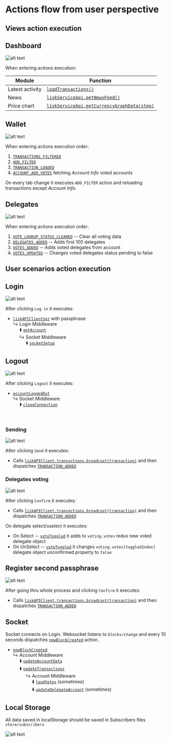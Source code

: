 # Actions flow from user perspective
## Views action execution

## Dashboard
![alt text](assets/dashboard_screen.png "Dashboard Screen")

When entering actions execution:

| Module          |                    Function                 |
| --------------- |---------------------------------------------|
| Latest activity | [`loadTransactions()`](https://github.com/LiskHQ/lisk-hub/blob/e71527bd273af2f16d6980fe3b0c1a379694c45b/src/actions/transactions.js#L66)                        |
| News            | [`liskServiceApi.getNewsFeed()`](https://github.com/LiskHQ/lisk-hub/blob/a525a1c54510a45cf14a0a3c37be231ee316088b/src/utils/api/liskService.js#L29)              |
| Price chart     | [`liskServiceApi.getCurrencyGraphData(step)`](https://github.com/LiskHQ/lisk-hub/blob/a525a1c54510a45cf14a0a3c37be231ee316088b/src/utils/api/liskService.js#L7) |


## Wallet
![alt text](assets/wallet_screen.png "Wallet Screen")

When entering actions execution order:

1. [`TRANSACTIONS_FILTERED`](https://github.com/LiskHQ/lisk-hub/blob/e71527bd273af2f16d6980fe3b0c1a379694c45b/src/actions/transactions.js#L25)
2. [`ADD_FILTER`](https://github.com/LiskHQ/lisk-hub/blob/e71527bd273af2f16d6980fe3b0c1a379694c45b/src/actions/transactions.js#L35)
3. [`TRANSACTION_LOADED`](https://github.com/LiskHQ/lisk-hub/blob/e71527bd273af2f16d6980fe3b0c1a379694c45b/src/actions/transactions.js#L174)
4. [`ACCOUNT_ADD_VOTES`](https://github.com/LiskHQ/lisk-hub/blob/e71527bd273af2f16d6980fe3b0c1a379694c45b/src/actions/account.js#L74) fetching  *Account Info* voted accounts

On every tab change it executes `ADD_FILTER` action and reloading transactions except *Account Info*.

## Delegates
![alt text](assets/delegates_screen.png "Delegates Screen")


When entering actions execution order:

1. [`VOTE_LOOKUP_STATUS_CLEARED`](https://github.com/LiskHQ/lisk-hub/blob/e71527bd273af2f16d6980fe3b0c1a379694c45b/src/actions/voting.js#L65) -- Clear all voting data 
2. [`DELEGATES_ADDED`](https://github.com/LiskHQ/lisk-hub/blob/a525a1c54510a45cf14a0a3c37be231ee316088b/src/components/votingListView/index.js#L20) -- Adds first 100 delegates
3. [`VOTES_ADDED`](https://github.com/LiskHQ/lisk-hub/blob/d27796d57eb9246fae5876f02b242e6bb8343775/src/store/reducers/voting.js#L50) -- Adds voted delegates from account
4. [`VOTES_UPDATED`](https://github.com/LiskHQ/lisk-hub/blob/d27796d57eb9246fae5876f02b242e6bb8343775/src/store/reducers/voting.js#L118) -- Changes voted delegates status pending to false

## User scenarios action execution

## Login
![alt text](assets/login_screen.png "Login Screen")

After clicking `Log in` it executes:
- [`liskAPIClientSet`](https://github.com/LiskHQ/lisk-hub/blob/d2207d4e8cab7776bf6fc3b3544afb8808866fac/src/components/login/index.js#L27) with passphrase<br/>
  ↪️ Login Middleware<br/>
  &nbsp;&nbsp;&nbsp;&nbsp;&nbsp;⬇️ [`getAccount`](https://github.com/LiskHQ/lisk-hub/blob/ea41bf3a898b2955de2d39e3a2bdd79ad150842e/src/store/middlewares/login.js#L31)<br/>
  &nbsp;&nbsp;&nbsp;&nbsp;
 ↪️ Socket Middleware<br/>
  &nbsp;&nbsp;&nbsp;&nbsp;&nbsp;&nbsp;&nbsp;&nbsp;&nbsp;&nbsp;⬇️ [`socketSetup`](https://github.com/LiskHQ/lisk-hub/blob/3793f0b0882309335a2ed3444b326ceebabd1bcf/src/store/middlewares/socket.js#L16)<br/>

## Logout
![alt text](assets/delegates_screen.png "Logout Screen")

After clicking `Logout` it executes:

- [`accountLoggedOut`](https://github.com/LiskHQ/lisk-hub/blob/6ca51a90d7c0f294022c2c2f3b3e371b4ff5fe74/src/store/reducers/account.js#L69)<br/>
  ↪️ Socket Middleware<br/>
  &nbsp;&nbsp;&nbsp;&nbsp;&nbsp;⬇️ [`closeConnection`](https://github.com/LiskHQ/lisk-hub/blob/3793f0b0882309335a2ed3444b326ceebabd1bcf/src/store/middlewares/socket.js#L8)
<br/>

### Sending
![alt text](assets/send_screen.png "Sending Screen")


After clicking `Send` it executes:
- Calls [`liskAPIClient.transactions.broadcast(transaction)`](https://github.com/LiskHQ/lisk-hub/blob/e71527bd273af2f16d6980fe3b0c1a379694c45b/src/utils/api/transactions.js#L17) and then dispatches [`TRANSACTION_ADDED`](https://github.com/LiskHQ/lisk-hub/blob/d2207d4e8cab7776bf6fc3b3544afb8808866fac/src/store/reducers/transactions.js#L10)


### Delegates voting
![alt text](assets/voting_confirm_screen.png "Voting Screen")


After clicking `Confirm` it executes:
- Calls [`liskAPIClient.transactions.broadcast(transaction)`](https://github.com/LiskHQ/lisk-hub/blob/e71527bd273af2f16d6980fe3b0c1a379694c45b/src/utils/api/delegate.js#L34) and then dispatches [`TRANSACTION_ADDED`](https://github.com/LiskHQ/lisk-hub/blob/d2207d4e8cab7776bf6fc3b3544afb8808866fac/src/utils/api/delegate.js#L36)

On delegate select/uselect it executes:
- On Select -- [`voteToggled`](https://github.com/LiskHQ/lisk-hub/blob/d27796d57eb9246fae5876f02b242e6bb8343775/src/store/reducers/voting.js#L76) it adds to `voting.votes` redux new voted delegate object
- On UnSelect -- [`voteToggled`](https://github.com/LiskHQ/lisk-hub/blob/d27796d57eb9246fae5876f02b242e6bb8343775/src/store/reducers/voting.js#L76) it changes `voting.votes[toggledIndex]` delegate object unconfirmed property to `false`

## Register second passphrase
![alt text](assets/register_second_passphrase.png "Register Second Passphrase")


After going thru whole process and clicking `Confirm` it executes:
- Calls [`liskAPIClient.transactions.broadcast(transaction)`](https://github.com/LiskHQ/lisk-hub/blob/e71527bd273af2f16d6980fe3b0c1a379694c45b/src/utils/api/transactions.js#L17) and then dispatches [`TRANSACTION_ADDED`](https://github.com/LiskHQ/lisk-hub/blob/d2207d4e8cab7776bf6fc3b3544afb8808866fac/src/store/reducers/transactions.js#L10)


## Socket
Socket connects on Login. Websocket listens to `blocks/change`
and every 10 seconds dispatches [`newBlockCreated`](https://github.com/LiskHQ/lisk-hub/blob/e71527bd273af2f16d6980fe3b0c1a379694c45b/src/store/reducers/blocks.js#L5) action.

- [`newBlockCreated`](https://github.com/LiskHQ/lisk-hub/blob/e71527bd273af2f16d6980fe3b0c1a379694c45b/src/store/reducers/blocks.js#L5)<br/>
  ↪️ Account Middleware<br/>
  &nbsp;&nbsp;&nbsp;&nbsp;&nbsp;⬇️ [`updateAccountData`](https://github.com/LiskHQ/lisk-hub/blob/77b6defdf98b6f67f005c25c28ea85378d375817/src/store/middlewares/account.js#L21)<br/>
  &nbsp;&nbsp;&nbsp;&nbsp;&nbsp;⬇️ [`updateTransactions`](https://github.com/LiskHQ/lisk-hub/blob/77b6defdf98b6f67f005c25c28ea85378d375817/src/store/middlewares/account.js#L97)<br/>
  &nbsp;&nbsp;&nbsp;&nbsp;&nbsp;&nbsp;&nbsp;&nbsp;&nbsp;&nbsp;↪️ Account Middleware<br/>
  &nbsp;&nbsp;&nbsp;&nbsp;&nbsp;&nbsp;&nbsp;&nbsp;&nbsp;&nbsp;&nbsp;&nbsp;&nbsp;&nbsp;&nbsp;⬇️ [`loadVotes`](https://github.com/LiskHQ/lisk-hub/blob/77b6defdf98b6f67f005c25c28ea85378d375817/src/store/middlewares/account.js#L156) (sometimes)<br/>
  &nbsp;&nbsp;&nbsp;&nbsp;&nbsp;&nbsp;&nbsp;&nbsp;&nbsp;&nbsp;&nbsp;&nbsp;&nbsp;&nbsp;&nbsp;⬇️ [`updateDelegateAccount`](https://github.com/LiskHQ/lisk-hub/blob/77b6defdf98b6f67f005c25c28ea85378d375817/src/store/middlewares/account.js#L155)  (sometimes)<br/>

## Local Storage
  All data saved in localStorage should be saved in Subscribers files
  `store/subscribers`

  ![alt text](assets/subscribers_code.png "Subscribers Code")
